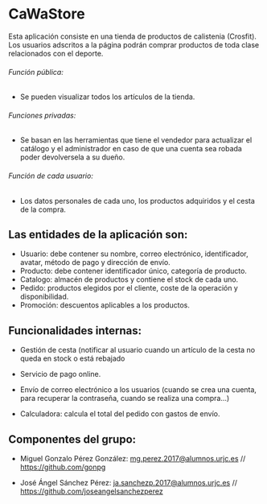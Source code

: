 # CaWaStore

Esta aplicación consiste en una tienda de productos de calistenia (Crosfit).
Los usuarios adscritos a la página podrán comprar productos de toda clase relacionados con el deporte.

###### Función pública: 

- Se pueden visualizar todos los artículos de la tienda.

###### Funciones privadas:

- Se basan en las herramientas que tiene el vendedor para actualizar el catálogo y el administrador en caso de que una cuenta sea robada poder devolversela a su dueño.

###### Función de cada usuario:

- Los datos personales de cada uno, los productos adquiridos y el cesta de la compra.

## Las entidades de la aplicación son: 

- Usuario: debe contener su nombre, correo electrónico, identificador, avatar, método de pago y dirección de envío.
- Producto: debe contener identificador único, categoría de producto.
- Catalogo: almacén de productos y contiene el stock de cada uno.
- Pedido: productos elegidos por el cliente, coste de la operación y disponibilidad.
- Promoción: descuentos aplicables a los productos.

## Funcionalidades internas:

- Gestión de cesta (notificar al usuario cuando un artículo de la cesta no queda en stock o está rebajado

- Servicio de pago online.

- Envío de correo electrónico a los usuarios (cuando se crea una cuenta, para recuperar la contraseña, cuando se realiza una compra...)

- Calculadora: calcula el total del pedido con gastos de envío.

## Componentes del grupo: 

- Miguel Gonzalo Pérez González: mg.perez.2017@alumnos.urjc.es // https://github.com/gonpg

- José Ángel Sánchez Pérez: ja.sanchezp.2017@alumnos.urjc.es // https://github.com/joseangelsanchezperez
